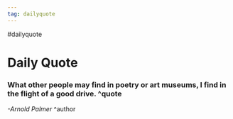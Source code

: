 ```yaml
---
tag: dailyquote
---
```


#dailyquote

# Daily Quote

### What other people may find in poetry or art museums, I find in the flight of a good drive. ^quote
*-Arnold Palmer* ^author
